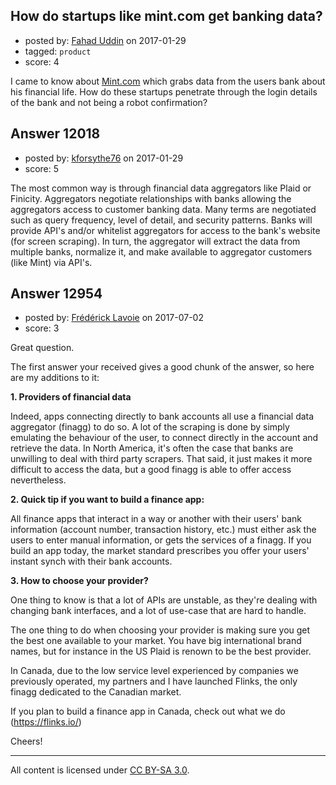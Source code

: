 ## How do startups like mint.com get banking data?

- posted by: [Fahad Uddin](https://stackexchange.com/users/160083/fahad-uddin) on 2017-01-29
- tagged: `product`
- score: 4

I came to know about [Mint.com][1] which grabs data from the users bank about his financial life. How do these startups penetrate through the login details of the bank and not being a robot confirmation?


  [1]: http://www.mint.com


## Answer 12018

- posted by: [kforsythe76](https://stackexchange.com/users/3749136/kforsythe76) on 2017-01-29
- score: 5

The most common way is through financial data aggregators like Plaid or Finicity.  Aggregators negotiate relationships with banks allowing the aggregators access to customer banking data.  Many terms are negotiated such as query frequency, level of detail, and security patterns.  Banks will provide API's and/or whitelist aggregators for access to the bank's website (for screen scraping).  In turn, the aggregator will extract the data from multiple banks, normalize it, and make available to aggregator customers (like Mint) via API's.  


## Answer 12954

- posted by: [Frédérick Lavoie](https://stackexchange.com/users/11240676/fr-d-rick-lavoie) on 2017-07-02
- score: 3

Great question.

The first answer your received gives a good chunk of the answer, so here are my additions to it:

**1. Providers of financial data**

Indeed, apps connecting directly to bank accounts all use a financial data aggregator (finagg) to do so. A lot of the scraping is done by simply emulating the behaviour of the user, to connect directly in the account and retrieve the data. In North America, it's often the case that banks are unwilling to deal with third party scrapers. That said, it just makes it more difficult to access the data, but a good finagg is able to offer access nevertheless.

**2. Quick tip if you want to build a finance app:** 

All finance apps that interact in a way or another with their users' bank information (account number, transaction history, etc.) must either ask the users to enter manual information, or gets the services of a finagg. If you build an app today, the market standard prescribes you offer your users' instant synch with their bank accounts.

**3. How to choose your provider?**

One thing to know is that a lot of APIs are unstable, as they're dealing with changing bank interfaces, and a lot of use-case that are hard to handle.

The one thing to do when choosing your provider is making sure you get the best one available to your market. You have big international brand names, but for instance in the US Plaid is renown to be the best provider.

In Canada, due to the low service level experienced by companies we previously operated, my partners and I have launched Flinks, the only finagg dedicated to the Canadian market.

If you plan to build a finance app in Canada, check out what we do (https://flinks.io/)

Cheers!


  [1]: https://i.stack.imgur.com/zHW4u.png



---

All content is licensed under [CC BY-SA 3.0](https://creativecommons.org/licenses/by-sa/3.0/).
